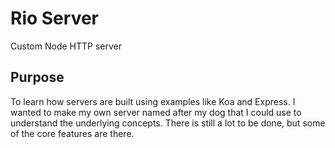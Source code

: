 # Rio Server
Custom Node HTTP server

## Purpose
To learn how servers are built using examples like Koa and Express. I wanted to make my own server named after my dog that I could use to understand the underlying concepts. There is still a lot to be done, but some of the core features are there.
